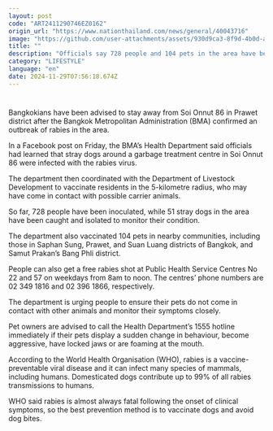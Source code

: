 ```yaml
---
layout: post
code: "ART2411290746EZ0162"
origin_url: "https://www.nationthailand.com/news/general/40043716"
image: "https://github.com/user-attachments/assets/930d9ca3-8f9d-4b0d-ac83-a52c59b72180"
title: ""
description: "Officials say 728 people and 104 pets in the area have been inoculated against the virus, while city authorities have temporarily isolated 51 stray dogs"
category: "LIFESTYLE"
language: "en"
date: 2024-11-29T07:56:18.674Z
---
```


# 









Bangkokians have been advised to stay away from Soi Onnut 86 in Prawet district after the Bangkok Metropolitan Administration (BMA) confirmed an outbreak of rabies in the area.

In a Facebook post on Friday, the BMA’s Health Department said officials had learned that stray dogs around a garbage treatment centre in Soi Onnut 86 were infected with the rabies virus.

The department then coordinated with the Department of Livestock Development to vaccinate residents in the 5-kilometre radius, who may have come in contact with possible carrier animals.

So far, 728 people have been inoculated, while 51 stray dogs in the area have been caught and isolated to monitor their condition.

The department also vaccinated 104 pets in nearby communities, including those in Saphan Sung, Prawet, and Suan Luang districts of Bangkok, and Samut Prakan’s Bang Phli district.

People can also get a free rabies shot at Public Health Service Centres No 22 and 57 on weekdays from 8am to noon. The centres’ phone numbers are 02 349 1816 and 02 396 1866, respectively.

The department is urging people to ensure their pets do not come in contact with other animals and monitor their symptoms closely.

Pet owners are advised to call the Health Department’s 1555 hotline immediately if their pets display a sudden change in behaviour, become aggressive, have locked jaws or are foaming at the mouth.

According to the World Health Organisation (WHO), rabies is a vaccine-preventable viral disease and it can infect many species of mammals, including humans. Domesticated dogs contribute up to 99% of all rabies transmissions to humans.

WHO said rabies is almost always fatal following the onset of clinical symptoms, so the best prevention method is to vaccinate dogs and avoid dog bites.